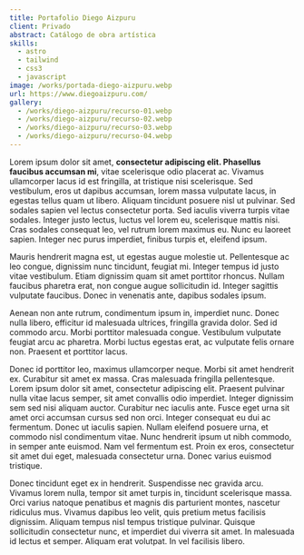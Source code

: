 ```yaml
---
title: Portafolio Diego Aizpuru
client: Privado
abstract: Catálogo de obra artística
skills:
  - astro
  - tailwind
  - css3
  - javascript
image: /works/portada-diego-aizpuru.webp
url: https://www.diegoaizpuru.com/
gallery:
  - /works/diego-aizpuru/recurso-01.webp
  - /works/diego-aizpuru/recurso-02.webp
  - /works/diego-aizpuru/recurso-03.webp
  - /works/diego-aizpuru/recurso-04.webp
---
```


Lorem ipsum dolor sit amet, **consectetur adipiscing elit. Phasellus faucibus accumsan mi**, vitae scelerisque odio placerat ac. Vivamus ullamcorper lacus id est fringilla, at tristique nisi scelerisque. Sed vestibulum, eros ut dapibus accumsan, lorem massa vulputate lacus, in egestas tellus quam ut libero. Aliquam tincidunt posuere nisl ut pulvinar. Sed sodales sapien vel lectus consectetur porta. Sed iaculis viverra turpis vitae sodales. Integer justo lectus, luctus vel lorem eu, scelerisque mattis nisi. Cras sodales consequat leo, vel rutrum lorem maximus eu. Nunc eu laoreet sapien. Integer nec purus imperdiet, finibus turpis et, eleifend ipsum.

Mauris hendrerit magna est, ut egestas augue molestie ut. Pellentesque ac leo congue, dignissim nunc tincidunt, feugiat mi. Integer tempus id justo vitae vestibulum. Etiam dignissim quam sit amet porttitor rhoncus. Nullam faucibus pharetra erat, non congue augue sollicitudin id. Integer sagittis vulputate faucibus. Donec in venenatis ante, dapibus sodales ipsum.

Aenean non ante rutrum, condimentum ipsum in, imperdiet nunc. Donec nulla libero, efficitur id malesuada ultrices, fringilla gravida dolor. Sed id commodo arcu. Morbi porttitor malesuada congue. Vestibulum vulputate feugiat arcu ac pharetra. Morbi luctus egestas erat, ac vulputate felis ornare non. Praesent et porttitor lacus.

Donec id porttitor leo, maximus ullamcorper neque. Morbi sit amet hendrerit ex. Curabitur sit amet ex massa. Cras malesuada fringilla pellentesque. Lorem ipsum dolor sit amet, consectetur adipiscing elit. Praesent pulvinar nulla vitae lacus semper, sit amet convallis odio imperdiet. Integer dignissim sem sed nisi aliquam auctor. Curabitur nec iaculis ante. Fusce eget urna sit amet orci accumsan cursus sed non orci. Integer consequat eu dui ac fermentum. Donec ut iaculis sapien. Nullam eleifend posuere urna, et commodo nisl condimentum vitae. Nunc hendrerit ipsum ut nibh commodo, in semper ante euismod. Nam vel fermentum est. Proin ex eros, consectetur sit amet dui eget, malesuada consectetur urna. Donec varius euismod tristique.

Donec tincidunt eget ex in hendrerit. Suspendisse nec gravida arcu. Vivamus lorem nulla, tempor sit amet turpis in, tincidunt scelerisque massa. Orci varius natoque penatibus et magnis dis parturient montes, nascetur ridiculus mus. Vivamus dapibus leo velit, quis pretium metus facilisis dignissim. Aliquam tempus nisl tempus tristique pulvinar. Quisque sollicitudin consectetur nunc, et imperdiet dui viverra sit amet. In malesuada id lectus et semper. Aliquam erat volutpat. In vel facilisis libero.
